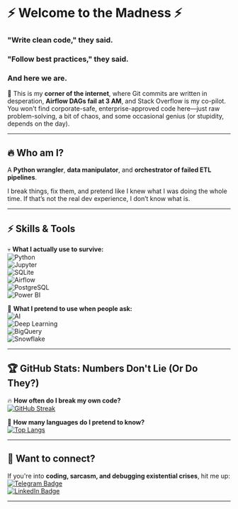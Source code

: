 # ⚡ Welcome to the Madness ⚡  

### "Write clean code," they said.  
### "Follow best practices," they said.  
### And here we are.  

👾 This is my **corner of the internet**, where Git commits are written in desperation, **Airflow DAGs fail at 3 AM**, and Stack Overflow is my co-pilot. You won't find corporate-safe, enterprise-approved code here—just raw problem-solving, a bit of chaos, and some occasional genius (or stupidity, depends on the day).  

---

## 🔥 Who am I?  
A **Python wrangler**, **data manipulator**, and **orchestrator of failed ETL pipelines**.  

I break things, fix them, and pretend like I knew what I was doing the whole time. If that’s not the real dev experience, I don’t know what is.  

---

## ⚡ Skills & Tools  
💀 **What I actually use to survive:**  
![Python](https://img.shields.io/badge/Python-black?style=for-the-badge&logo=python&logoColor=yellow)  
![Jupyter](https://img.shields.io/badge/Jupyter-orange?style=for-the-badge&logo=jupyter&logoColor=white)  
![SQLite](https://img.shields.io/badge/SQLite-blue?style=for-the-badge&logo=sqlite&logoColor=white)  
![Airflow](https://img.shields.io/badge/Airflow-darkblue?style=for-the-badge&logo=apacheairflow&logoColor=white)  
![PostgreSQL](https://img.shields.io/badge/PostgreSQL-blue?style=for-the-badge&logo=postgresql&logoColor=white)  
![Power BI](https://img.shields.io/badge/PowerBI-yellow?style=for-the-badge&logo=powerbi&logoColor=black)  

🛑 **What I pretend to use when people ask:**  
![AI](https://img.shields.io/badge/Machine%20Learning-black?style=for-the-badge&logo=OpenAI&logoColor=white)  
![Deep Learning](https://img.shields.io/badge/Deep%20Learning-red?style=for-the-badge&logo=TensorFlow&logoColor=white)  
![BigQuery](https://img.shields.io/badge/BigQuery-darkblue?style=for-the-badge&logo=GoogleCloud&logoColor=white)  
![Snowflake](https://img.shields.io/badge/Snowflake-blue?style=for-the-badge&logo=Snowflake&logoColor=white)  

---

## 🏆 GitHub Stats: Numbers Don't Lie (Or Do They?)  
🔥 **How often do I break my own code?**  
[![GitHub Streak](http://github-readme-streak-stats.herokuapp.com?user=SabirovVladimir&theme=tokyonight&background=000000)](https://git.io/streak-stats)  

🔧 **How many languages do I pretend to know?**  
[![Top Langs](https://github-readme-stats.vercel.app/api/top-langs/?username=SabirovVladimir&theme=tokyonight)](https://github.com/anuraghazra/github-readme-stats)  

---

## 🤝 Want to connect?  
If you're into **coding, sarcasm, and debugging existential crises**, hit me up:  
[![Telegram Badge](https://img.shields.io/badge/Telegram-blue?style=for-the-badge&logo=Telegram&logoColor=white)](https://t.me/VladimirSabirov)  
[![LinkedIn Badge](https://img.shields.io/badge/LinkedIn-blue?style=for-the-badge&logo=linkedin&logoColor=white)](https://www.linkedin.com/in/vladimir-sabirov-045b06256)  

---

